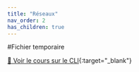 ```yaml
---
title: "Réseaux"
nav_order: 2
has_children: true
---
```


#Fichier temporaire

[📖 Voir le cours sur le CLI](reseaux/TD-CLI/partie1.pdf){:target="_blank"}
